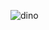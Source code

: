 ![dino](https://user-images.githubusercontent.com/81249662/164414796-6defbb41-38ea-4e83-9b88-05cabdaf5ac9.gif)

